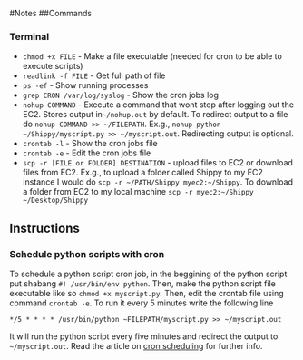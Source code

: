 #Notes
##Commands
### Terminal
+ `chmod +x FILE` - Make a file executable (needed for cron to be able to execute scripts)
+ `readlink -f FILE` - Get full path of file
+ `ps -ef` -  Show running processes
+ `grep CRON /var/log/syslog` - Show the cron jobs log
+ `nohup COMMAND` - Execute a command that wont stop after logging out the EC2. Stores output in`~/nohup.out` by default. To redirect output to a file
do `nohup COMMAND >> ~/FILEPATH`.  Ex.g., `nohup python ~/Shippy/myscript.py >> ~/myscript.out`. Redirecting output is optional. 
+ `crontab -l` - Show the cron jobs file
+ `crontab -e` - Edit the cron jobs file
+ `scp -r [FILE or FOLDER] DESTINATION` - upload files to EC2 or download files from EC2. Ex.g., to upload a folder called Shippy to my EC2 instance I would do `scp -r ~/PATH/Shippy myec2:~/Shippy`. To download a folder from EC2 to my local machine `scp -r myec2:~/Shippy ~/Desktop/Shippy`

## Instructions
### Schedule python scripts with cron
To schedule a python script cron job, in the beggining of the python script put shabang `#! /usr/bin/env python`. Then, make the python script file 
executable like so `chmod +x myscript.py`. Then, edit the crontab file using command `crontab -e`. To run it every 5 minutes write the following line
```
*/5 * * * * /usr/bin/python ~FILEPATH/myscript.py >> ~/myscript.out
```
It will run the python script every five minutes and redirect the output to `~/myscript.out`.
Read the article on [cron scheduling](http://www.thegeekstuff.com/2011/07/cron-every-5-minutes/) for further info. 
